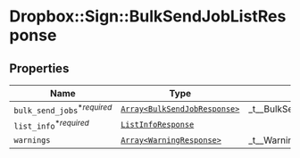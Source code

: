 # Dropbox::Sign::BulkSendJobListResponse



## Properties

| Name | Type | Description | Notes |
| ---- | ---- | ----------- | ----- |
| `bulk_send_jobs`<sup>*_required_</sup> | [```Array<BulkSendJobResponse>```](BulkSendJobResponse.md) |  _t__BulkSendJobListResponse::BULK_SEND_JOBS  |  |
| `list_info`<sup>*_required_</sup> | [```ListInfoResponse```](ListInfoResponse.md) |    |  |
| `warnings` | [```Array<WarningResponse>```](WarningResponse.md) |  _t__WarningResponse::LIST_DESCRIPTION  |  |

